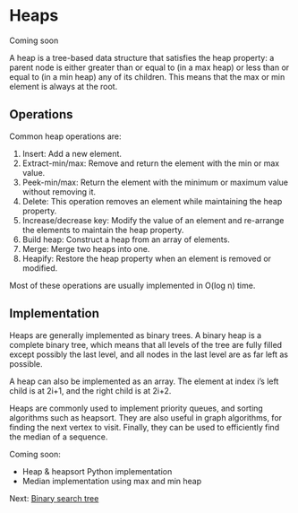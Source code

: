 # Heaps

Coming soon

A heap is a tree-based data structure that satisfies the heap property: a parent node is either greater than or equal to (in a max heap) or less than or equal to (in a min heap) any of its children. This means that the max or min element is always at the root. 

## Operations 

Common heap operations are:
1. Insert: Add a new element.
2. Extract-min/max: Remove and return the element with the min or max value.
3. Peek-min/max: Return the element with the minimum or maximum value without removing it.
4. Delete: This operation removes an element while maintaining the heap property.
5. Increase/decrease key: Modify the value of an element and re-arrange the elements to maintain the heap property.
6. Build heap: Construct a heap from an array of elements.
7. Merge: Merge two heaps into one.
8. Heapify: Restore the heap property when an element is removed or modified.

Most of these operations are usually implemented in O(log n) time.

## Implementation 

Heaps are generally implemented as binary trees. A binary heap is a complete binary tree, which means that all levels of the tree are fully filled except possibly the last level, and all nodes in the last level are as far left as possible. 

A heap can also be implemented as an array. The element at index i’s left child is at 2i+1, and the right child is at 2i+2. 

Heaps are commonly used to implement priority queues, and sorting algorithms such as heapsort. They are also useful in graph algorithms, for finding the next vertex to visit. Finally, they can be used to efficiently find the median of a sequence. 


Coming soon:
- Heap & heapsort Python implementation 
- Median implementation using max and min heap  





Next: [Binary search tree](8_binary_search_trees.md)